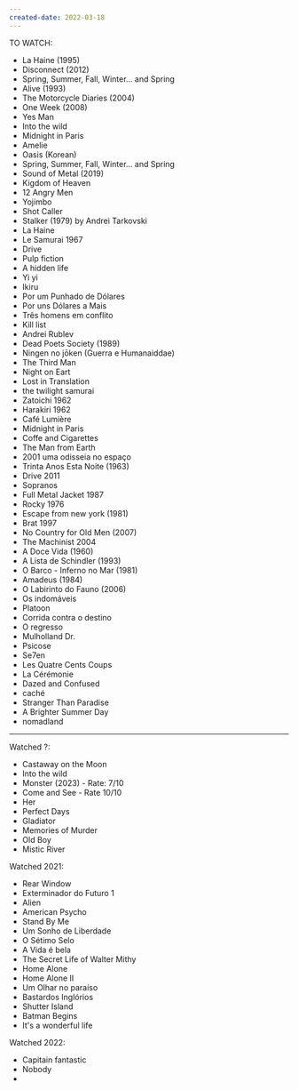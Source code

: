 ```yaml
---
created-date: 2022-03-18
---
```


TO WATCH:

- La Haine (1995)
- Disconnect (2012)
- Spring, Summer, Fall, Winter... and Spring
- Alive (1993)
- The Motorcycle Diaries (2004) 
-  One Week (2008) 
- Yes Man
- Into the wild
- Midnight in Paris
- Amelie
- Oasis (Korean)
- Spring, Summer, Fall, Winter... and Spring
- Sound of Metal (2019)
- Kigdom of Heaven
- 12 Angry Men
- Yojimbo
- Shot Caller
- Stalker (1979) by Andrei Tarkovski
- La Haine
- Le Samurai 1967
- Drive
- Pulp fiction
- A hidden life
- Yi yi
- Ikiru
- Por um Punhado de Dólares
- Por uns Dólares a Mais
- Três homens em conflito
- Kill list
- Andrei Rublev
- Dead Poets Society (1989)
- Ningen no jōken (Guerra e Humanaiddae)
- The Third Man
- Night on Eart
- Lost in Translation
- the twilight samurai
- Zatoichi 1962
- Harakiri 1962
- Café Lumière
- Midnight in Paris
- Coffe and Cigarettes
- The Man from Earth
- 2001 uma odisseia no espaço
- Trinta Anos Esta Noite (1963)
- Drive 2011
- Sopranos
- Full Metal Jacket 1987
- Rocky 1976
- Escape from new york (1981)
- Brat 1997
- No Country for Old Men (2007)
- The Machinist 2004
- A Doce Vida (1960)
- A Lista de Schindler (1993)
- O Barco - Inferno no Mar (1981)
- Amadeus (1984)
- O Labirinto do Fauno (2006) 
- Os indomáveis 
- Platoon 
- Corrida contra o destino 
- O regresso
- Mulholland Dr.
- Psicose
- Se7en
- Les Quatre Cents Coups
- La Cérémonie
- Dazed and Confused
- caché 
- Stranger Than Paradise
- A Brighter Summer Day
- nomadland
---

Watched ?:
- Castaway on the Moon
- Into the wild
- Monster (2023) - Rate: 7/10
- Come and See - Rate 10/10
- Her
- Perfect Days
- Gladiator
- Memories of Murder
- Old Boy
- Mistic River

Watched 2021:
- Rear Window
- Exterminador do Futuro 1
- Alien 
- American Psycho
- Stand By Me
- Um Sonho de Liberdade
- O Sétimo Selo
- A Vida é bela
- The Secret Life of Walter Mithy
- Home Alone
- Home Alone II
- Um Olhar no paraíso 
- Bastardos Inglórios
- Shutter Island
- Batman Begins
- It's a wonderful life 

Watched 2022:
- Capitain fantastic
- Nobody
- 


